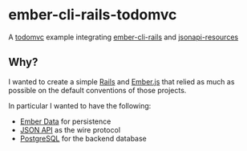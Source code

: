 # ember-cli-rails-todomvc

A [todomvc](https://github.com/tastejs/todomvc) example integrating [ember-cli-rails](https://github.com/thoughtbot/ember-cli-rails) and [jsonapi-resources](https://github.com/cerebris/jsonapi-resources)

## Why?

I wanted to create a simple [Rails](https://github.com/rails/rails) and [Ember.js](https://github.com/emberjs/ember.js) that relied as much as possible on the default conventions of those projects. 

In particular I wanted to have the following:
- [Ember Data](https://github.com/emberjs/data) for persistence
- [JSON API](http://jsonapi.org/) as the wire protocol
- [PostgreSQL](http://postgresql.org) for the backend database
